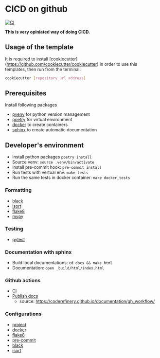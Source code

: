 # CICD on github

[![CI](https://github.com/khatkeashish/PythonCICD/actions/workflows/ci.yml/badge.svg)](https://github.com/khatkeashish/PythonCICD/actions/workflows/ci.yml)


**This is very opiniated way of doing CICD.**

## Usage of the template
It is required to install [cookiecutter] (https://github.com/cookiecutter/cookiecutter) in order to use this templates,
then run from the terminal:
```bash
cookiecutter [repository_url_address]
```

## Prerequisites
Install following packages
- [pyenv](https://github.com/pyenv/pyenv) for python version management
- [poetry](https://python-poetry.org/docs/) for virtual environment
- [docker](https://www.docker.com/) to create containers
- [sphinx](https://www.sphinx-doc.org/en/master/index.html) to create automatic documentation

## Developer's environment
- Install python packages `poetry install`
- Source venv: `source .venv/bin/activate`
- Install pre-commit hook: `pre-commit install`
- Run tests with vertual env: `make tests`
- Run the same tests in docker container: `make docker_tests`

<!-- ## CICD components -->

### Formatting
- [black](https://github.com/psf/black)
- [isort](https://pycqa.github.io/isort/)
- [flake8](https://flake8.pycqa.org/en/latest/)
- [mypy](http://mypy-lang.org/)

### Testing
- [pytest](https://docs.pytest.org/en/7.2.x/)

### Documentation with sphinx
- Build local documentations: `cd docs && make html`
- Documentation: `open _build/html/index.html`

### Github actions
- [CI](./.github/workflows/ci.yml)
- [Publish docs](./.github/workflows/docs.yml)
    - source: https://coderefinery.github.io/documentation/gh_workflow/ 

### Configurations
- [project](pyproject.toml)
- [docker](.dockerignore)
- [flake8](.flake8)
- [pre-commit](.pre-commit-config.yaml)
- [black](pyproject.toml)
- [isort](pyproject.toml)
